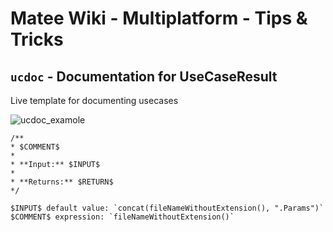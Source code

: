 # Matee Wiki - Multiplatform - Tips & Tricks

## `ucdoc` - Documentation for UseCaseResult

Live template for documenting usecases

![ucdoc_examole](https://github.com/MateeDevs/wiki/assets/11587878/70396a04-bef3-4eaf-ba5f-746092785b6b)

```
/**
* $COMMENT$
*
* **Input:** $INPUT$
*
* **Returns:** $RETURN$
*/

$INPUT$ default value: `concat(fileNameWithoutExtension(), ".Params")`
$COMMENT$ expression: `fileNameWithoutExtension()`
```
